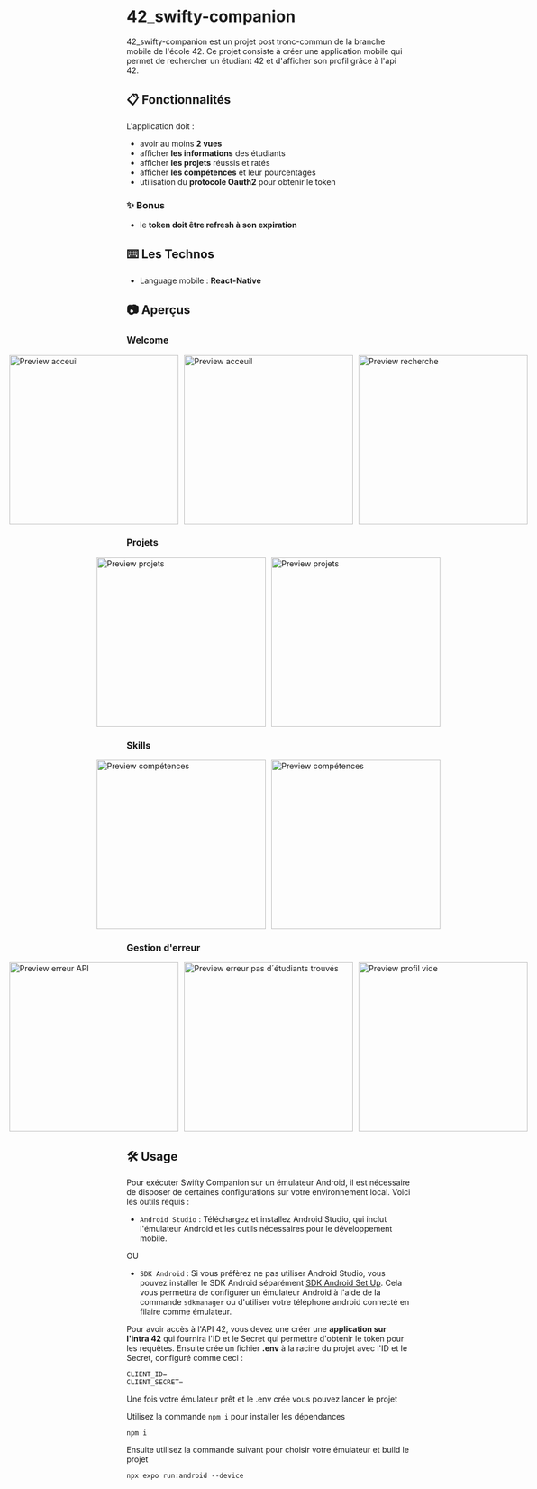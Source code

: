 # 42_swifty-companion
42_swifty-companion est un projet post tronc-commun de la branche mobile de l'école 42. Ce projet consiste à créer une application mobile qui permet de rechercher un étudiant 42 et d'afficher son profil grâce à l'api 42.

## 📋 Fonctionnalités
L'application doit :
* avoir au moins **2 vues**
* afficher **les informations** des étudiants
* afficher **les projets** réussis et ratés
* afficher **les compétences** et leur pourcentages
* utilisation du **protocole Oauth2** pour obtenir le token

### ✨ Bonus
* le **token doit être refresh à son expiration**

## ⌨️ Les Technos

* Language mobile : **React-Native**

## 📷 Aperçus

### Welcome
<div style="display: flex; justify-content: center; gap: 10px;">
  <img src="https://github.com/Ismerie/swifty-companion/blob/main/preview/singin.jpg" alt="Preview acceuil" width="300"/>
  <img src="https://github.com/Ismerie/swifty-companion/blob/main/preview/welcome.jpg" alt="Preview acceuil" width="300"/>
  <img src="https://github.com/Ismerie/swifty-companion/blob/main/preview/listSearch.jpg" alt="Preview recherche" width="300"/>
</div>  

### Projets
<div style="display: flex; justify-content: center; gap: 10px;">
  <img src="https://github.com/Ismerie/swifty-companion/blob/main/preview/projects.jpg" alt="Preview projets" width="300"/>
  <img src="https://github.com/Ismerie/swifty-companion/blob/main/preview/projects2.jpg" alt="Preview projets" width="300"/>
</div> 

### Skills
<div style="display: flex; justify-content: center; gap: 10px;">
  <img src="https://github.com/Ismerie/swifty-companion/blob/main/preview/skills.jpg" alt="Preview compétences" width="300"/>
  <img src="https://github.com/Ismerie/swifty-companion/blob/main/preview/skills2.jpg" alt="Preview compétences" width="300"/>
</div> 

### Gestion d'erreur
<div style="display: flex; justify-content: center; gap: 10px;">
  <img src="https://github.com/Ismerie/swifty-companion/blob/main/preview/errorAPI.jpg" alt="Preview erreur API" width="300"/>
  <img src="https://github.com/Ismerie/swifty-companion/blob/main/preview/notFound.jpg" alt="Preview erreur pas d´étudiants trouvés" width="300"/>
  <img src="https://github.com/Ismerie/swifty-companion/blob/main/preview/emptyProfile.jpg" alt="Preview profil vide" width="300"/>
</div> 

## 🛠️ Usage
Pour exécuter Swifty Companion sur un émulateur Android, il est nécessaire de disposer de certaines configurations sur votre environnement local. Voici les outils requis :

* ```Android Studio``` : Téléchargez et installez Android Studio, qui inclut l'émulateur Android et les outils nécessaires pour le développement mobile.

OU

* ```SDK Android``` : Si vous préfèrez ne pas utiliser Android Studio, vous pouvez installer le SDK Android séparément [SDK Android Set Up](https://developer.android.com/studio?hl=fr). Cela vous permettra de configurer un émulateur Android à l'aide de la commande ```sdkmanager``` ou d'utiliser votre téléphone android connecté en filaire comme émulateur.

Pour avoir accès à l'API 42, vous devez une créer une **application sur l'intra 42** qui fournira l'ID et le Secret qui permettre d'obtenir le token pour les requêtes.
Ensuite crée un fichier **.env** à la racine du projet avec l'ID et le Secret, configuré comme ceci :
```
CLIENT_ID=
CLIENT_SECRET=
```
Une fois votre émulateur prêt et le .env crée vous pouvez lancer le projet

Utilisez la commande ```npm i``` pour installer les dépendances
```
npm i
```
Ensuite utilisez la commande suivant pour choisir votre émulateur et build le projet
```
npx expo run:android --device
```
